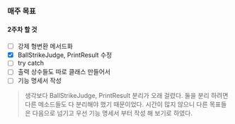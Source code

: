 ### 매주 목표

#### 2주차 할 것
-[ ] 강제 형변환 메서드화
-[x] BallStrikeJudge, PrintResult 수정
-[ ] try catch
-[ ] 출력 상수들도 따로 클래스 만들어서
-[ ] 기능 명세서 작성

> 생각보다 BallStrikeJudge, PrintResult 분리가 오래 걸렸다.
> 둘을 분리 하려면 다른 메소드들도 다 분리해야 했기 때문이었다.
> 시간이 많지 않으니 다른 목표들은 다음으로 넘기고 우선 기능 명세서 부터 작성 해 보기로 하였다.